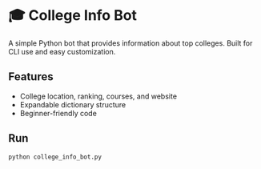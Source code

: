 # 🎓 College Info Bot

A simple Python bot that provides information about top colleges. Built for CLI use and easy customization.

## Features
- College location, ranking, courses, and website
- Expandable dictionary structure
- Beginner-friendly code

## Run
```bash
python college_info_bot.py
